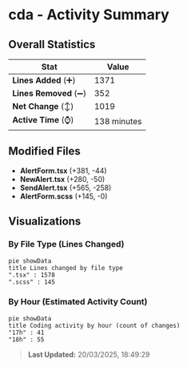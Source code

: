 # cda - Activity Summary 

## Overall Statistics

| Stat                   | Value                                                             |
| ---------------------- | ----------------------------------------------------------------- |
| **Lines Added** (➕)   | 1371                                          |
| **Lines Removed** (➖) | 352                                        |
| **Net Change** (↕)    | 1019                |
| **Active Time** (⌚)   | 138 minutes |


## Modified Files
- **AlertForm.tsx** (+381, -44)
- **NewAlert.tsx** (+280, -50)
- **SendAlert.tsx** (+565, -258)
- **AlertForm.scss** (+145, -0)

## Visualizations

### By File Type (Lines Changed)

```mermaid
pie showData
title Lines changed by file type
".tsx" : 1578
".scss" : 145
```

### By Hour (Estimated Activity Count)

```mermaid
pie showData
title Coding activity by hour (count of changes)
"17h" : 41
"18h" : 55
```


> **Last Updated:** 20/03/2025, 18:49:29